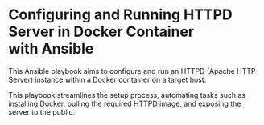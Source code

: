 # Configuring and Running HTTPD Server in Docker Container with Ansible

This Ansible playbook aims to configure and run an HTTPD (Apache HTTP Server) instance within a Docker container on a target host. 

This playbook streamlines the setup process, automating tasks such as installing Docker, pulling the required HTTPD image, and exposing the server to the public.
